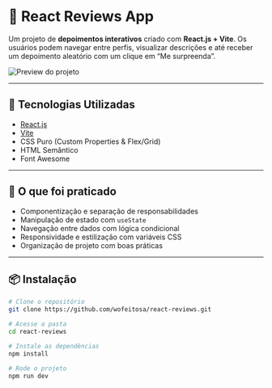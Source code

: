 # 💬 React Reviews App

Um projeto de **depoimentos interativos** criado com **React.js + Vite**. Os usuários podem navegar entre perfis, visualizar descrições e até receber um depoimento aleatório com um clique em “Me surpreenda”.

![Preview do projeto](./public/review-carousel)

---

## 🚀 Tecnologias Utilizadas

- [React.js](https://reactjs.org)
- [Vite](https://vitejs.dev/)
- CSS Puro (Custom Properties & Flex/Grid)
- HTML Semântico
- Font Awesome

---

## 🧠 O que foi praticado

- Componentização e separação de responsabilidades
- Manipulação de estado com `useState`
- Navegação entre dados com lógica condicional
- Responsividade e estilização com variáveis CSS
- Organização de projeto com boas práticas

---

## 📦 Instalação

```bash
# Clone o repositório
git clone https://github.com/wofeitosa/react-reviews.git

# Acesse a pasta
cd react-reviews

# Instale as dependências
npm install

# Rode o projeto
npm run dev

